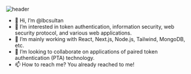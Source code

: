 ![header](https://capsule-render.vercel.app/api?type=Wave&text=lbcsultan)
- 👋 Hi, I’m @lbcsultan
- 👀 I’m interested in token authentication, information security, web security protocol, and various web applications. 
- 🌱 I’m mainly working with React, Next.js, Node.js, Tailwind, MongoDB, etc.
- 💞️ I’m looking to collaborate on applications of paired token authentication (PTA) technology. 
- 📫 How to reach me? You already reached to me!

<!---
lbcsultan/lbcsultan is a ✨ special ✨ repository because its `README.md` (this file) appears on your GitHub profile.
You can click the Preview link to take a look at your changes.
--->
